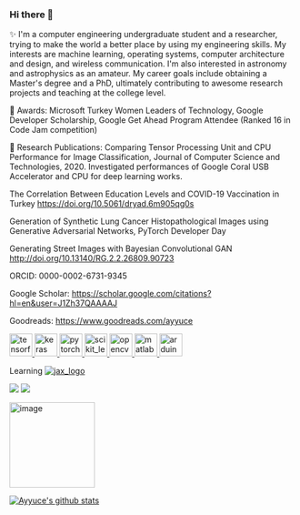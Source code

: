 ### Hi there 👋

✨ 
I'm a computer engineering undergraduate student and a researcher, trying to make the world a better place by using my engineering skills. My interests are machine learning, operating systems, computer architecture and design, and wireless communication. I'm also interested in astronomy and astrophysics as an amateur. My career goals include obtaining a Master's degree and a PhD, ultimately contributing to awesome research projects and teaching at the college level.


👯 Awards: Microsoft Turkey Women Leaders of Technology, Google Developer Scholarship, Google Get Ahead Program Attendee (Ranked 16 in Code Jam competition)


🔭 Research Publications: 
Comparing Tensor Processing Unit and CPU Performance for Image Classification, Journal of Computer Science and Technologies, 2020. Investigated performances of Google Coral USB Accelerator and CPU for deep learning works.

The Correlation Between Education Levels and COVID-19 Vaccination in Turkey https://doi.org/10.5061/dryad.6m905qg0s

Generation of Synthetic Lung Cancer Histopathological Images using Generative Adversarial Networks, PyTorch Developer Day

Generating Street Images with Bayesian Convolutional GAN http://doi.org/10.13140/RG.2.2.26809.90723


ORCID: 0000-0002-6731-9345

Google Scholar: https://scholar.google.com/citations?hl=en&user=J1Zh37QAAAAJ

Goodreads: https://www.goodreads.com/ayyuce


<p align="left">
  <a href="https://www.tensorflow.org" target="_blank"> <img src="https://www.vectorlogo.zone/logos/tensorflow/tensorflow-icon.svg" alt="tensorflow" width="40" height="40"/><a href="https://keras.io/" target="_blank"> <img src="https://upload.wikimedia.org/wikipedia/commons/a/ae/Keras_logo.svg" alt="keras" width="40" height="40"/> </a><a href="https://pytorch.org/" target="_blank"> <img src="https://www.vectorlogo.zone/logos/pytorch/pytorch-icon.svg" alt="pytorch" width="40" height="40"/> </a><a href="https://scikit-learn.org/" target="_blank"> <img src="https://upload.wikimedia.org/wikipedia/commons/0/05/Scikit_learn_logo_small.svg" alt="scikit_learn" width="40" height="40"/> </a> <a href="https://opencv.org/" target="_blank"> <img src="https://www.vectorlogo.zone/logos/opencv/opencv-icon.svg" alt="opencv" width="40" height="40"/> </a> <a href="https://www.mathworks.com/" target="_blank"> <img src="https://upload.wikimedia.org/wikipedia/commons/2/21/Matlab_Logo.png" alt="matlab" width="40" height="40"/> </a> <a href="https://www.arduino.cc/" target="_blank"> <img src="https://cdn.worldvectorlogo.com/logos/arduino-1.svg" alt="arduino" width="40" height="40"/> </a> </p>
  
 Learning [![jax_logo](https://user-images.githubusercontent.com/8023150/176311153-09f72c26-34de-4722-8db1-1d4c47428465.png)](https://github.com/google/jax)


![](https://komarev.com/ghpvc/?username=ayyucedemirbas) [![](https://img.shields.io/twitter/follow/demirbasayyuce?style=social)](https://www.twitter.com/demirbasayyuce)
  
  
  [<img width="150" alt="image" src="https://user-images.githubusercontent.com/8023150/175823937-84dad4a0-2254-4fbc-a4d7-057787c397c8.png">](https://www.buymeacoffee.com/ayyuce)




[![Ayyuce's github stats](https://github-readme-stats.vercel.app/api?username=ayyucedemirbas)](https://github.com/anuraghazra/github-readme-stats)
